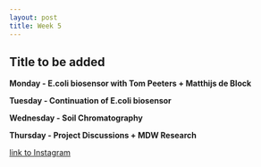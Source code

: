 ```yaml
---
layout: post
title: Week 5
---
```


## Title to be added 


**Monday - E.coli biosensor with Tom Peeters + Matthijs de Block**



**Tuesday - Continuation of E.coli biosensor**



**Wednesday - Soil Chromatography**



**Thursday - Project Discussions + MDW Research**




[link to Instagram ](https://www.instagram.com/carolina.minana/)